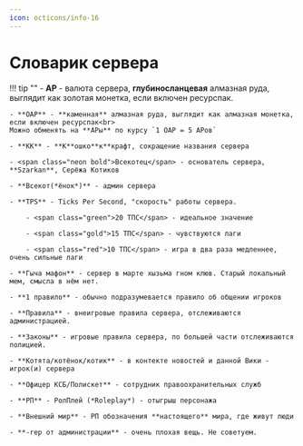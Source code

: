 ```yaml
---
icon: octicons/info-16
---
```


# Словарик сервера

!!! tip ""
    - **АР** - валюта сервера, **глубиносланцевая** алмазная руда, выглядит как золотая монетка, если включен ресурспак.

    - **ОАР** - **каменная** алмазная руда, выглядит как алмазная монетка, если включен ресурспак<br>
    Можно обменять на **АРы** по курсу `1 ОАР = 5 АРов`

    - **КК** - **К**ошко**к**крафт, сокращение названия сервера

    - <span class="neon bold">Всекотец</span> - основатель сервера, **Szarkan**, Серёжа Котиков

    - **Всекот(*ёнок*)** - админ сервера

    - **TPS** - Ticks Per Second, "скорость" работы сервера.
        
        - <span class="green">20 ТПС</span> - идеальное значение

        - <span class="gold">15 ТПС</span> - чувствуются лаги

        - <span class="red">10 ТПС</span> - игра в два раза медленнее, очень сильные лаги

    - **Гыча мафон** - сервер в марте хызьма гном клюв. Старый локальный мем, смысла в нём нет.

    - **1 правило** - обычно подразумевается правило об общении игроков

    - **Правила** - внеигровые правила сервера, отслеживаются администрацией.

    - **Законы** - игровые правила сервера, по большей части отслеживаются полицией.

    - **Котята/котёнок/котик** - в контекте новостей и данной Вики - игрок(и) сервера

    - **Офицер КСБ/Полискет** - сотрудник правоохранительных служб

    - **РП** - РолПлей (*Roleplay*) - отыгрыш персонажа

    - **Внешний мир** - РП обозначения **настоящего** мира, где живут люди

    - **-rep от администрации** - очень плохая вещь. Не советуем.